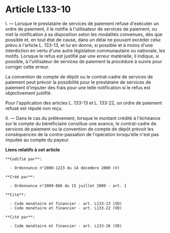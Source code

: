 # Article L133-10

I. ― Lorsque le prestataire de services de paiement refuse d'exécuter un ordre de paiement, il le notifie à l'utilisateur de
services de paiement, ou met la notification à sa disposition selon les modalités convenues, dès que possible et, en tout
état de cause, dans un délai ne pouvant excéder celui prévu à l'article L. 133-13, et lui en donne, si possible et à moins
d'une interdiction en vertu d'une autre législation communautaire ou nationale, les motifs. Lorsque le refus est justifié par
une erreur matérielle, il indique, si possible, à l'utilisateur de services de paiement la procédure à suivre pour corriger
cette erreur. 

La convention de compte de dépôt ou le contrat-cadre de services de paiement peut prévoir la possibilité pour le prestataire
de services de paiement d'imputer des frais pour une telle notification si le refus est objectivement justifié. 

Pour l'application des articles L. 133-13 et L. 133-22, un ordre de paiement refusé est réputé non reçu. 

II. ― Dans le cas du prélèvement, lorsque le montant crédité à l'échéance sur le compte du bénéficiaire constitue une avance,
le contrat-cadre de services de paiement ou la convention de compte de dépôt prévoit les conséquences de la contre-passation
de l'opération lorsqu'elle n'est pas imputée au compte du payeur.

**Liens relatifs à cet article**

	**Codifié par**:

	  - Ordonnance n°2000-1223 du 14 décembre 2000 (V)

	**Créé par**:

	  - Ordonnance n°2009-866 du 15 juillet 2009 - art. 1

	**Cite**:

	  - Code monétaire et financier - art. L133-13 (VD)
	  - Code monétaire et financier - art. L133-22 (VD)

	**Cité par**:

	  - Code monétaire et financier - art. L133-26 (VD)
